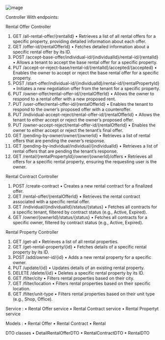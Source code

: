 ![image](https://github.com/user-attachments/assets/e4b3759f-da8f-4b14-aa3c-fcfa0535f8a0)














Controller With endpoints:

Rental Offer Controller
 1. GET /all-rental-offer/{rentalId}
 • Retrieves a list of all rental offers for a specific property, providing detailed information about each offer.
 2. GET /offer-id/{rentalOfferId}
 • Fetches detailed information about a specific rental offer by its ID.
 3. POST /accept-base-offer/individual-id/{individualId}/rental-id/{rentalId}
 • Allows a tenant to accept the base rental offer for a specific property.
 4. PUT /accept-or-reject-base/rental-id/{rentalId}/accepted/{accepted}
 • Enables the owner to accept or reject the base rental offer for a specific property.
 5. POST /start-offer/individual-id/{individualId}/rental-id/{rentalPropertyId}
 • Initiates a new negotiation offer from the tenant for a specific property.
 6. PUT /owner-offer/rental-offer-id/{rentalOfferId}
 • Allows the owner to respond to a rental offer with a new proposed rent.
 7. PUT /user-offer/rental-offer-id/{rentalOfferId}
 • Enables the tenant to respond to the owner’s proposed offer with a counteroffer.
8. PUT /individual-accept-reject/rental-offer-id/{rentalOfferId}
 • Allows the tenant to either accept or reject the owner’s proposed offer.
 9. PUT /owner-accept-reject/rental-offer-id/{rentalOfferId}
 • Enables the owner to either accept or reject the tenant’s final offer.
 10. GET /pending-by-owner/owner/{ownerId}
 • Retrieves a list of rental offers that are pending the owner’s response.
 11. GET /pending-by-individual/individual/{individualId}
 • Retrieves a list of rental offers that are pending the tenant’s response.
 12. GET /rental/{rentalPropertyId}/owner/{ownerId}/offers
 • Retrieves all offers for a specific rental property, ensuring the requesting user is the owner.

Rental Contract Controller
 1. POST /create-contract
 • Creates a new rental contract for a finalized offer.
 2. GET /rental-offer/{rentalOfferId}
 • Retrieves the rental contract associated with a specific rental offer.
 3. GET /individual/{individualId}/status/{status}
 • Fetches all contracts for a specific tenant, filtered by contract status (e.g., Active, Expired).
 4. GET /owner/{ownerId}/status/{status}
 • Fetches all contracts for a specific owner, filtered by contract status (e.g., Active, Expired).


Rental Property Controller
 1. GET /get-all
 • Retrieves a list of all rental properties.
 2. GET /get-rental-property/{id}
 • Fetches details of a specific rental property by its ID.
 3. POST /add/owner-id/{id}
 • Adds a new rental property for a specific owner.
 4. PUT /update/{id}
 • Updates details of an existing rental property.
 5. DELETE /delete/{id}
 • Deletes a specific rental property by its ID.
 6. GET /filter/city
 • Filters rental properties based on their city.
 7. GET /filter/location
 • Filters rental properties based on their specific location.
 8. GET /filter/unit-type
 • Filters rental properties based on their unit type (e.g., Shop, Office).


Service :
• Rental Offer service
• Rental Contract service
• Rental Propertyt service


Models :
• Rental Offer 
• Rental Contract
• Rental 

DTO classes 
• DetailRentalOfferDTO 
• RentalContractDTO
• RentalDTO








